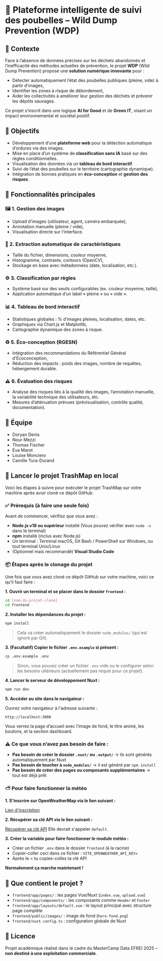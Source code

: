 # 🧠 Plateforme intelligente de suivi des poubelles – Wild Dump Prevention (WDP)

## 📌 Contexte

Face à l’absence de données précises sur les déchets abandonnés et l’inefficacité des méthodes actuelles de prévention, le projet **WDP** (Wild Dump Prevention) propose une **solution numérique innovante** pour :

- Détecter automatiquement l’état des poubelles publiques (pleine, vide) à partir d’images,
- Identifier les zones à risque de débordement,
- Aider les collectivités à améliorer leur gestion des déchets et prévenir les dépôts sauvages.

Ce projet s’inscrit dans une logique **AI for Good** et de **Green IT**, visant un impact environnemental et sociétal positif.

## 🎯 Objectifs

- Développement d’une **plateforme web** pour la détection automatique d’ordures via des images.
- Mise en place d’un système de **classification sans IA** basé sur des règles conditionnelles.
- Visualisation des données via un **tableau de bord interactif**.
- Suivi de l’état des poubelles sur le territoire (cartographie dynamique).
- Intégration de bonnes pratiques en **éco-conception** et **gestion des risques**.

## 🧩 Fonctionnalités principales

### 🖼️ 1. Gestion des images
- Upload d’images (utilisateur, agent, caméra embarquée),
- Annotation manuelle (pleine / vide),
- Visualisation directe sur l’interface.

### 📐 2. Extraction automatique de caractéristiques
- Taille du fichier, dimensions, couleur moyenne,
- Histogramme, contraste, contours (OpenCV),
- Stockage en base avec métadonnées (date, localisation, etc.).

### ⚙️ 3. Classification par règles
- Système basé sur des seuils configurables (ex. couleur moyenne, taille),
- Application automatique d’un label « pleine » ou « vide ».

### 📊 4. Tableau de bord interactif
- Statistiques globales : % d’images pleines, localisation, dates, etc.
- Graphiques via Chart.js et Matplotlib,
- Cartographie dynamique des zones à risque.

### ♻️ 5. Éco-conception (RGESN)
- Intégration des recommandations du Référentiel Général d'Écoconception,
- Réduction des impacts : poids des images, nombre de requêtes, hébergement durable.

### ⚠️ 6. Évaluation des risques
- Analyse des risques liés à la qualité des images, l’annotation manuelle, la variabilité technique des utilisateurs, etc.
- Mesures d’atténuation prévues (prévisualisation, contrôle qualité, documentation).

## 👥 Équipe

* Doryan Denis
* Nour Mezzi
* Thomas Fischer
* Eva Marot
* Louise Monciero
* Camille Tura-Durand

## 🚀 Lancer le projet TrashMap en local

Voici les étapes à suivre pour exécuter le projet TrashMap sur votre machine après avoir cloné ce dépôt GitHub.

### ✅ Prérequis (à faire une seule fois)

Avant de commencer, vérifiez que vous avez :

* **Node.js v18 ou supérieur** installé
  (Vous pouvez vérifier avec `node -v` dans le terminal)
* **npm** installé (inclus avec Node.js)
* Un terminal : Terminal macOS, Git Bash / PowerShell sur Windows, ou tout terminal Unix/Linux
* (Optionnel mais recommandé) **Visual Studio Code**

### 📦 Étapes après le clonage du projet

Une fois que vous avez cloné ce dépôt GitHub sur votre machine, voici ce qu’il faut faire :

**1. Ouvrir un terminal et se placer dans le dossier `frontend` :**

```bash
cd [nom-du-projet-cloné]
cd frontend
```

**2. Installer les dépendances du projet :**

```bash
npm install
```

> Cela va créer automatiquement le dossier `node_modules/` (qui est ignoré par Git).

**3. (Facultatif) Copier le fichier `.env.example` si présent :**

```bash
cp .env.example .env
```

> Sinon, vous pouvez créer un fichier `.env` vide ou le configurer selon les besoins ultérieurs (actuellement pas requis pour ce projet).

**4. Lancer le serveur de développement Nuxt :**

```bash
npm run dev
```

**5. Accéder au site dans le navigateur :**

Ouvrez votre navigateur à l'adresse suivante :

```
http://localhost:3000
```

Vous verrez la page d’accueil avec l’image de fond, le titre animé, les boutons, et la section dashboard.

### ⚠️ Ce que vous n’avez pas besoin de faire :

* **Pas besoin de créer le dossier `.nuxt/` ou `.output/`** → ils sont générés automatiquement par Nuxt
* **Pas besoin de toucher à `node_modules/`** → il est généré par `npm install`
* **Pas besoin de créer des pages ou composants supplémentaires** → tout est déjà prêt

### ⛅️ Pour faire fonctionner la météo

**1. S'inscrire sur OpenWeatherMap via le lien suivant :**

[Lien d'inscription](https://home.openweathermap.org/users/sign_up)

**2. Récupérer sa clé API via le lien suivant :**

[Récupérer sa clé API](https://home.openweathermap.org/api_keys)
Elle devrait s'appeler `default`.

**3. Créer la variable pour faire fonctionner le module météo :**
* Créer un fichier `.env` dans le dossier `frontend` (à la racine)
* Copier-coller ceci dans ce fichier : `VITE_OPENWEATHER_API_KEY=`
* Après le = tu copies-colles ta clé API

**Normalement ça marche maintenant !**

## 🧠 Que contient le projet ?

* `frontend/app/pages/` : les pages Vue/Nuxt (`index.vue`, `upload.vue`)
* `frontend/app/components/` : les composants comme `Header` et `Footer`
* `frontend/app/layouts/default.vue` : le layout principal avec structure page complète
* `frontend/public/images/` : image de fond (`hero-fond.png`)
* `frontend/nuxt.config.ts` : configuration globale de Nuxt


## 📝 Licence

Projet académique réalisé dans le cadre du MasterCamp Data EFREI 2025 – **non destiné à une exploitation commerciale**.
